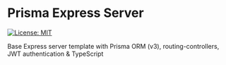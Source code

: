 # Prisma Express Server

<p>
  <a href="#" target="_blank">
    <img alt="License: MIT" src="https://img.shields.io/badge/License-MIT-yellow.svg" />
  </a>
</p>

Base Express server template with Prisma ORM (v3), routing-controllers, JWT authentication & TypeScript
